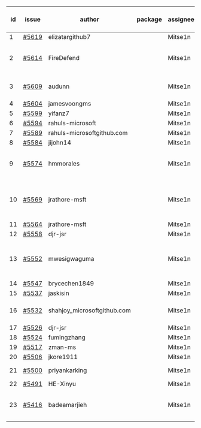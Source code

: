 | id | issue | author | package | assignee | bot advice | created date of issue | target release date | date from target |
| ------ | ------ | ------ | ------ | ------ | ------ | ------ | ------ | :-----: |
| 1 | [#5619](https://github.com/Azure/sdk-release-request/issues/5619) | elizatargithub7 |  | Mitse1n | new issue. | 10-16 | 11-22 |  |
| 2 | [#5614](https://github.com/Azure/sdk-release-request/issues/5614) | FireDefend |  | Mitse1n | new issue. new comment. FirstBeta. | 10-15 | 10-25 |  |
| 3 | [#5609](https://github.com/Azure/sdk-release-request/issues/5609) | audunn |  | Mitse1n | new issue. new comment. | 10-14 | 11-22 |  |
| 4 | [#5604](https://github.com/Azure/sdk-release-request/issues/5604) | jamesvoongms |  | Mitse1n | new issue. | 10-11 | 10-25 |  |
| 5 | [#5599](https://github.com/Azure/sdk-release-request/issues/5599) | yifanz7 |  | Mitse1n | new issue. | 10-11 | 10-24 |  |
| 6 | [#5594](https://github.com/Azure/sdk-release-request/issues/5594) | rahuls-microsoft |  | Mitse1n | new issue. | 10-10 | 10-25 |  |
| 7 | [#5589](https://github.com/Azure/sdk-release-request/issues/5589) | rahuls-microsoftgithub.com |  | Mitse1n | new issue. | 10-10 | 10-25 |  |
| 8 | [#5584](https://github.com/Azure/sdk-release-request/issues/5584) | jijohn14 |  | Mitse1n | new issue. | 10-10 | 10-25 |  |
| 9 | [#5574](https://github.com/Azure/sdk-release-request/issues/5574) | hmmorales |  | Mitse1n | new issue. new comment. FirstBeta. | 10-07 | 10-25 |  |
| 10 | [#5569](https://github.com/Azure/sdk-release-request/issues/5569) | jrathore-msft |  | Mitse1n | new comment. Attention to inconsistent tag. | 10-04 | 10-25 |  |
| 11 | [#5564](https://github.com/Azure/sdk-release-request/issues/5564) | jrathore-msft |  | Mitse1n |  | 10-04 | 10-25 |  |
| 12 | [#5558](https://github.com/Azure/sdk-release-request/issues/5558) | djr-jsr |  | Mitse1n |  | 10-02 | 10-25 |  |
| 13 | [#5552](https://github.com/Azure/sdk-release-request/issues/5552) | mwesigwaguma |  | Mitse1n | new comment. Attention to inconsistent tag. | 10-01 | 10-25 |  |
| 14 | [#5547](https://github.com/Azure/sdk-release-request/issues/5547) | brycechen1849 |  | Mitse1n |  | 09-29 | 10-11 |  |
| 15 | [#5537](https://github.com/Azure/sdk-release-request/issues/5537) | jaskisin |  | Mitse1n | FirstGA. | 09-27 | 10-24 |  |
| 16 | [#5532](https://github.com/Azure/sdk-release-request/issues/5532) | shahjoy_microsoftgithub.com |  | Mitse1n | new comment. FirstBeta. | 09-25 | 10-25 |  |
| 17 | [#5526](https://github.com/Azure/sdk-release-request/issues/5526) | djr-jsr |  | Mitse1n |  | 09-25 | 10-25 |  |
| 18 | [#5524](https://github.com/Azure/sdk-release-request/issues/5524) | fumingzhang |  | Mitse1n |  | 09-24 | 10-24 |  |
| 19 | [#5517](https://github.com/Azure/sdk-release-request/issues/5517) | zman-ms |  | Mitse1n |  | 09-24 | 10-25 |  |
| 20 | [#5506](https://github.com/Azure/sdk-release-request/issues/5506) | jkore1911 |  | Mitse1n | FirstGA. | 09-16 | 10-24 |  |
| 21 | [#5500](https://github.com/Azure/sdk-release-request/issues/5500) | priyankarking |  | Mitse1n | new comment. | 09-13 | 10-25 |  |
| 22 | [#5491](https://github.com/Azure/sdk-release-request/issues/5491) | HE-Xinyu |  | Mitse1n | FirstBeta. | 09-13 | 10-24 |  |
| 23 | [#5416](https://github.com/Azure/sdk-release-request/issues/5416) | badeamarjieh |  | Mitse1n | new comment. FirstGA. FirstBeta. | 08-12 | 10-25 |  |
